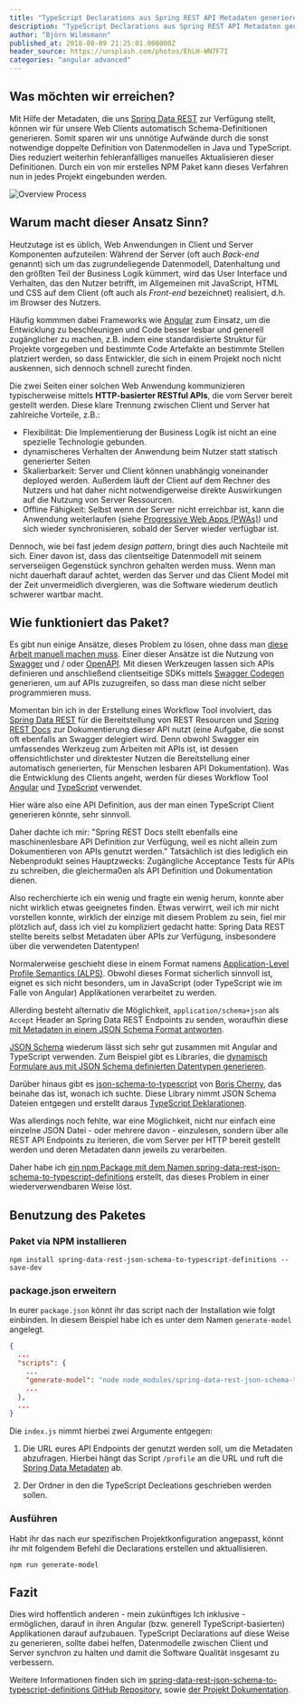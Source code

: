 ```yaml
---
title: "TypeScript Declarations aus Spring REST API Metadaten generieren"
description: "TypeScript Declarations aus Spring REST API Metadaten generieren und Datenmodelle zwischen Client und Server synchron halten."
author: "Björn Wilmsmann"
published_at: 2018-08-09 21:25:01.000000Z
header_source: https://unsplash.com/photos/EhLH-WN7F7I
categories: "angular advanced"
---
```


## Was möchten wir erreichen?
Mit Hilfe der Metadaten, die uns [Spring Data REST](https://projects.spring.io/spring-data-rest/) zur Verfügung stellt, können wir für unsere Web Clients automatisch Schema-Definitionen generieren. Somit sparen wir uns unnötige Aufwände durch die sonst notwendige doppelte Definition von Datenmodellen in Java und TypeScript. Dies reduziert weiterhin fehleranfälliges manuelles Aktualisieren dieser Definitionen. Durch ein von mir erstelles NPM Paket kann dieses Verfahren nun in jedes Projekt eingebunden werden.

![Overview Process](/artikel/spring-to-typescript-definitions/overview-package.jpg "Übersicht über die Arbeitsweise des Pakets")

## Warum macht dieser Ansatz Sinn?

Heutzutage ist es üblich, Web Anwendungen in Client und Server Komponenten aufzuteilen: Während der Server (oft auch _Back-end_ genannt) sich um das zugrundeliegende Datenmodell, Datenhaltung und den größten Teil der Business Logik kümmert, wird das User Interface und Verhalten, das den Nutzer betrifft, im Allgemeinen mit JavaScript, HTML und CSS auf dem Client (oft auch als _Front-end_ bezeichnet) realisiert, d.h. im Browser des Nutzers.

Häufig kommmen dabei Frameworks wie [Angular](https://angular.io/) zum Einsatz, um die Entwicklung zu beschleunigen und Code besser lesbar und generell zugänglicher zu machen, z.B. indem eine standardisierte Struktur für Projekte vorgegeben und bestimmte Code Artefakte an bestimmte Stellen platziert werden, so dass Entwickler, die sich in einem Projekt noch nicht auskennen, sich dennoch schnell zurecht finden.

Die zwei Seiten einer solchen Web Anwendung kommunizieren typischerweise mittels **HTTP-basierter RESTful APIs**, die vom Server bereit gestellt werden. Diese klare Trennung zwischen Client und Server hat zahlreiche Vorteile, z.B.:

*   Flexibilität: Die Implementierung der Business Logik ist nicht an eine spezielle Technologie gebunden.
*   dynamischeres Verhalten der Anwendung beim Nutzer statt statisch generierter Seiten
*   Skalierbarkeit: Server und Client können unabhängig voneinander deployed werden. Außerdem läuft der Client auf dem Rechner des Nutzers und hat daher nicht notwendigerweise direkte Auswirkungen auf die Nutzung von Server Ressourcen.
*   Offline Fähigkeit: Selbst wenn der Server nicht erreichbar ist, kann die Anwendung weiterlaufen (siehe [Progressive Web Apps (PWAs)](https://en.wikipedia.org/wiki/Progressive_Web_Apps)) und sich wieder synchronisieren, sobald der Server wieder verfügbar ist.

Dennoch, wie bei fast jedem _design pattern_, bringt dies auch Nachteile mit sich. Einer davon ist, dass das clientseitige Datenmodell mit seinem serverseiigen Gegenstück synchron gehalten werden muss. Wenn man nicht dauerhaft darauf achtet, werden das Server und das Client Model mit der Zeit unvermeidlich divergieren, was die Software wiederum deutlich schwerer wartbar macht.

## Wie funktioniert das Paket?

Es gibt nun einige Ansätze, dieses Problem zu lösen, ohne dass man [diese Arbeit manuell machen muss](http://threevirtues.com/). Einer dieser Ansätze ist die Nutzung von [Swagger](https://swagger.io/) und / oder [OpenAPI](https://www.openapis.org/). Mit diesen Werkzeugen lassen sich APIs definieren und anschließend clientseitige SDKs mittels [Swagger Codegen](https://swagger.io/tools/swagger-codegen/) generieren, um auf APIs zuzugreifen, so dass man diese nicht selber programmieren muss.

Momentan bin ich in der Erstellung eines Workflow Tool involviert, das [Spring Data REST](https://projects.spring.io/spring-data-rest/) für die Bereitstellung von REST Resourcen und [Spring REST Docs](https://spring.io/projects/spring-restdocs) zur Dokumentierung dieser API nutzt (eine Aufgabe, die sonst oft ebenfalls an Swagger delegiert wird. Denn obwohl Swagger ein umfassendes Werkzeug zum Arbeiten mit APIs ist, ist dessen offensichtlichster und direktester Nutzen die Bereitstellung einer automatisch generierten, für Menschen lesbaren API Dokumentation). Was die Entwicklung des Clients angeht, werden für dieses Workflow Tool [Angular](https://angular.io/) und [TypeScript](https://www.typescriptlang.org/) verwendet.

Hier wäre also eine API Definition, aus der man einen TypeScript Client generieren könnte, sehr sinnvoll.

Daher dachte ich mir: "Spring REST Docs stellt ebenfalls eine maschinenlesbare API Definition zur Verfügung, weil es nicht allein zum Dokumentieren von APIs genutzt werden." Tatsächlich ist dies lediglich ein Nebenprodukt seines Hauptzwecks: Zugängliche Acceptance Tests für APIs zu schreiben, die gleicherma0en als API Definition und Dokumentation dienen.

Also recherchierte ich ein wenig und fragte ein wenig herum, konnte aber nicht wirklich etwas geeignetes finden. Etwas verwirrt, weil ich mir nicht vorstellen konnte, wirklich der einzige mit diesem Problem zu sein, fiel mir plötzlich auf, dass ich viel zu kompliziert gedacht hatte: Spring Data REST stellte bereits selbst Metadaten über APIs zur Verfügung, insbesondere über die verwendeten Datentypen!

Normalerweise geschieht diese in einem Format namens [Application-Level Profile Semantics (ALPS)](https://docs.spring.io/spring-data/rest/docs/current/reference/html/#metadata). Obwohl dieses Format sicherlich sinnvoll ist, eignet es sich nicht besonders, um in JavaScript (oder TypeScript wie im Falle von Angular) Applikationen verarbeitet zu werden.

Allerding besteht alternativ die Möglichkeit, `application/schema+json` als `Accept` Header an Spring Data REST Endpoints zu senden, woraufhin diese [mit Metadaten in einem JSON Schema Format antworten](https://docs.spring.io/spring-data/rest/docs/current/reference/html/#metadata.json-schema).

[JSON Schema](http://json-schema.org/) wiederum lässt sich sehr gut zusammen mit Angular and TypeScript verwenden. Zum Beispiel gibt es Libraries, die [dynamisch Formulare aus mit JSON Schema definierten Datentypen generieren](https://github.com/json-schema-form/angular-schema-form).

Darüber hinaus gibt es [json-schema-to-typescript](https://github.com/bcherny/json-schema-to-typescript) von [Boris Cherny](https://github.com/bcherny), das beinahe das ist, wonach ich suchte. Diese Library nimmt JSON Schema Dateien entgegen und erstellt daraus [TypeScript Deklarationen](https://www.typescriptlang.org/docs/handbook/declaration-files/introduction.html).

Was allerdings noch fehlte, war eine Möglichkeit, nicht nur einfach eine einzelne JSON Datei - oder mehrere davon - einzulesen, sondern über alle REST API Endpoints zu iterieren, die vom Server per HTTP bereit gestellt werden und deren Metadaten dann jeweils zu verarbeiten.

Daher habe ich [ein npm Package mit dem Namen spring-data-rest-json-schema-to-typescript-definitions](https://www.npmjs.com/package/spring-data-rest-json-schema-to-typescript-definitions) erstellt, das dieses Problem in einer wiederverwendbaren Weise löst.

## Benutzung des Paketes

### Paket via NPM installieren

`npm install spring-data-rest-json-schema-to-typescript-definitions --save-dev`

### package.json erweitern

In eurer `package.json` könnt ihr das script nach der Installation wie folgt einbinden.
In diesem Beispiel habe ich es unter dem Namen `generate-model` angelegt.

```json
{
  ...
  "scripts": {
    ...
    "generate-model": "node node_modules/spring-data-rest-json-schema-to-typescript-definitions/dist/index.js http://localhost:8080 ./src/app/generated-model"
    ...
  },
  ...
}

```

Die `index.js` nimmt hierbei zwei Argumente entgegen:

1. Die URL eures API Endpoints der genutzt werden soll, um die Metadaten abzufragen.
Hierbei hängt das Script `/profile` an die URL und ruft die [Spring Data Metadaten](https://docs.spring.io/spring-data/rest/docs/current/reference/html/#metadata.json-schema) ab.

2. Der Ordner in den die TypeScript Decleations geschrieben werden sollen.


### Ausführen

Habt ihr das nach eur spezifischen Projektkonfiguration angepasst, könnt ihr mit folgendem Befehl die Declarations erstellen und aktuallisieren.

`npm run generate-model`

## Fazit

Dies wird hoffentlich anderen - mein zukünftiges Ich inklusive - ermöglichen, darauf in ihren Angular (bzw. generell TypeScript-basierten) Applikationen darauf aufzubauen.
TypeScript Declarations auf diese Weise zu generieren, sollte dabei helfen, Datenmodelle zwischen Client und Server synchron zu halten und damit die Software Qualität insgesamt zu verbessern.


Weitere Informationen finden sich im [spring-data-rest-json-schema-to-typescript-definitions GitHub Repository](https://github.com/BjoernKW/spring-data-rest-json-schema-to-typescript-definitions), sowie [der Projekt Dokumentation](https://bjoernkw.github.io/spring-data-rest-json-schema-to-typescript-definitions/).
